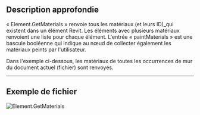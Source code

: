 ## Description approfondie
« Element.GetMaterials » renvoie tous les matériaux (et leurs ID)_qui existent dans un élément Revit. Les éléments avec plusieurs matériaux renvoient une liste pour chaque élément. L'entrée « paintMaterials » est une bascule booléenne qui indique au nœud de collecter également les matériaux peints par l'utilisateur.

Dans l'exemple ci-dessous, les matériaux de toutes les occurrences de mur du document actuel (fichier) sont renvoyés.
___
## Exemple de fichier

![Element.GetMaterials](./Revit.Elements.Element.GetMaterials_img.jpg)
